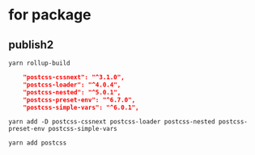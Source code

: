 # for package

## publish2

`yarn rollup-build`  

``` json
    "postcss-cssnext": "^3.1.0",
    "postcss-loader": "^4.0.4",
    "postcss-nested": "^5.0.1",
    "postcss-preset-env": "^6.7.0",
    "postcss-simple-vars": "^6.0.1",
```

`yarn add -D postcss-cssnext postcss-loader postcss-nested postcss-preset-env postcss-simple-vars`  

`yarn add postcss`
